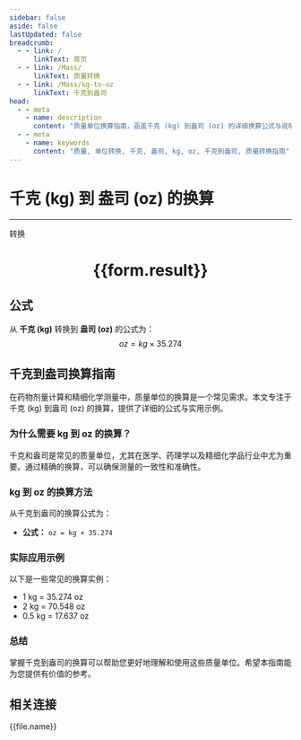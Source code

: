 ```yaml
---
sidebar: false
aside: false
lastUpdated: false
breadcrumb:
  - - link: /
      linkText: 首页
  - - link: /Mass/
      linkText: 质量转换
  - - link: /Mass/kg-to-oz
      linkText: 千克到盎司
head:
  - - meta
    - name: description
      content: "质量单位换算指南，涵盖千克 (kg) 到盎司 (oz) 的详细换算公式与说明。"
  - - meta
    - name: keywords
      content: "质量, 单位转换, 千克, 盎司, kg, oz, 千克到盎司, 质量转换指南"
---
```

# 千克 (kg) 到 盎司 (oz) 的换算
---
<script setup>
import { onMounted, reactive, inject, ref } from 'vue'
import { NButton, NForm, NFormItem, NInput, NInputNumber, NSelect, NCard, useMessage,NGrid ,NGi } from 'naive-ui'
import { defineClientComponent } from 'vitepress'
import { Mass } from '../../files';

const convert = inject('convert')

const form = reactive({
  number: null,
  result: '',
})

const convertHandler = () => {
  if (form.number !== null && !isNaN(form.number)) {
    const convertedValue = parseFloat(form.number) * 35.274
    form.result = `${form.number}kg = ${convertedValue.toFixed(3)}oz`
  } else {
    form.result = '请输入有效的数值。'
  }
}
</script>

<n-form size="large" :model="form">
  <n-form-item label="千克 (kg)">
    <n-input-number v-model:value="form.number" placeholder="输入千克" style="width: 100%" />
  </n-form-item>
  <n-form-item>
    <n-button type="primary" @click="convertHandler" block>转换</n-button>
  </n-form-item>
</n-form>

<n-card  embedded :bordered="false" hoverable>
  <div  style="text-align:center">
    <h1>{{form.result}}</h1>
  </div>
</n-card>

## 公式

从 **千克 (kg)** 转换到 **盎司 (oz)** 的公式为：
$$ oz = kg \times 35.274 $$

## 千克到盎司换算指南

在药物剂量计算和精细化学测量中，质量单位的换算是一个常见需求。本文专注于千克 (kg) 到盎司 (oz) 的换算，提供了详细的公式与实用示例。

### 为什么需要 kg 到 oz 的换算？

千克和盎司是常见的质量单位，尤其在医学、药理学以及精细化学品行业中尤为重要。通过精确的换算，可以确保测量的一致性和准确性。

### kg 到 oz 的换算方法

从千克到盎司的换算公式为：

- **公式：** `oz = kg × 35.274`

### 实际应用示例

以下是一些常见的换算实例：

- 1 kg = 35.274 oz
- 2 kg = 70.548 oz
- 0.5 kg = 17.637 oz

### 总结

掌握千克到盎司的换算可以帮助您更好地理解和使用这些质量单位。希望本指南能为您提供有价值的参考。

## 相关连接
<n-grid x-gap="12" :cols="4">
  <n-gi v-for="(file, index) in Mass" :key="index">
    <n-button
      text
      tag="a"
      :href="file.path"
      type="primary"
    >
      {{file.name}}
    </n-button>
  </n-gi>
</n-grid>